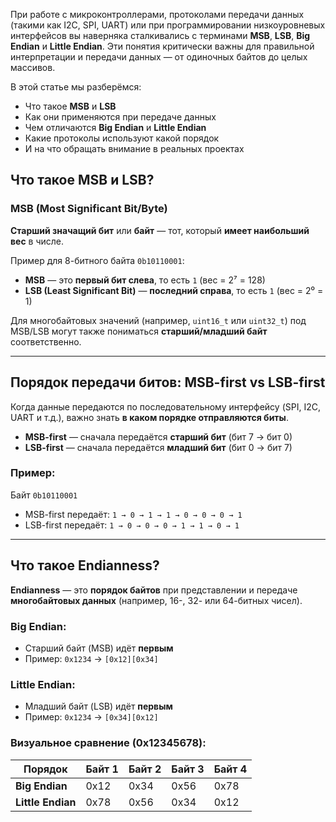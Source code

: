 При работе с микроконтроллерами, протоколами передачи данных (такими как I2C, SPI, UART) или при программировании низкоуровневых интерфейсов вы наверняка сталкивались с терминами **MSB**, **LSB**, **Big Endian** и **Little Endian**. Эти понятия критически важны для правильной интерпретации и передачи данных — от одиночных байтов до целых массивов.

В этой статье мы разберёмся:

- Что такое **MSB** и **LSB**
- Как они применяются при передаче данных
- Чем отличаются **Big Endian** и **Little Endian**
- Какие протоколы используют какой порядок
- И на что обращать внимание в реальных проектах

## Что такое MSB и LSB?

### **MSB (Most Significant Bit/Byte)**

**Старший значащий бит** или **байт** — тот, который **имеет наибольший вес** в числе.

Пример для 8-битного байта `0b10110001`:

- **MSB** — это **первый бит слева**, то есть `1` (вес = 2⁷ = 128)
- **LSB (Least Significant Bit)** — **последний справа**, то есть `1` (вес = 2⁰ = 1)

Для многобайтовых значений (например, `uint16_t` или `uint32_t`) под MSB/LSB могут также пониматься **старший/младший байт** соответственно.

---

## Порядок передачи битов: MSB-first vs LSB-first

Когда данные передаются по последовательному интерфейсу (SPI, I2C, UART и т.д.), важно знать **в каком порядке отправляются биты**.

- **MSB-first** — сначала передаётся **старший бит** (бит 7 → бит 0)
- **LSB-first** — сначала передаётся **младший бит** (бит 0 → бит 7)

### Пример:

Байт `0b10110001`
- MSB-first передаёт: `1 → 0 → 1 → 1 → 0 → 0 → 0 → 1`
- LSB-first передаёт: `1 → 0 → 0 → 0 → 1 → 1 → 0 → 1`

---

## Что такое Endianness?

**Endianness** — это **порядок байтов** при представлении и передаче **многобайтовых данных** (например, 16-, 32- или 64-битных чисел).

### **Big Endian**:

- Старший байт (MSB) идёт **первым**
- Пример: `0x1234` → `[0x12][0x34]`

### **Little Endian**:

- Младший байт (LSB) идёт **первым**
- Пример: `0x1234` → `[0x34][0x12]`

### Визуальное сравнение (0x12345678):

|Порядок|Байт 1|Байт 2|Байт 3|Байт 4|
|---|---|---|---|---|
|**Big Endian**|0x12|0x34|0x56|0x78|
|**Little Endian**|0x78|0x56|0x34|0x12|